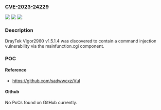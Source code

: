 ### [CVE-2023-24229](https://cve.mitre.org/cgi-bin/cvename.cgi?name=CVE-2023-24229)
![](https://img.shields.io/static/v1?label=Product&message=n%2Fa&color=blue)
![](https://img.shields.io/static/v1?label=Version&message=n%2Fa&color=blue)
![](https://img.shields.io/static/v1?label=Vulnerability&message=n%2Fa&color=brighgreen)

### Description

DrayTek Vigor2960 v1.5.1.4 was discovered to contain a command injection vulnerability via the mainfunction.cgi component.

### POC

#### Reference
- https://github.com/sadwwcxz/Vul

#### Github
No PoCs found on GitHub currently.

